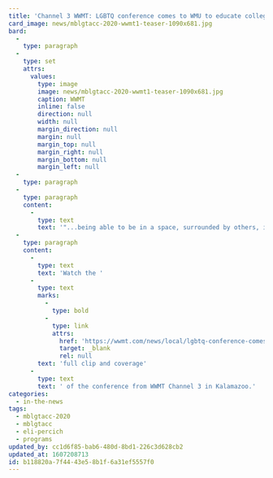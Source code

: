 ```yaml
---
title: 'Channel 3 WWMT: LGBTQ conference comes to WMU to educate college students'
card_image: news/mblgtacc-2020-wwmt1-teaser-1090x681.jpg
bard:
  -
    type: paragraph
  -
    type: set
    attrs:
      values:
        type: image
        image: news/mblgtacc-2020-wwmt1-teaser-1090x681.jpg
        caption: WWMT
        inline: false
        direction: null
        width: null
        margin_direction: null
        margin: null
        margin_top: null
        margin_right: null
        margin_bottom: null
        margin_left: null
  -
    type: paragraph
  -
    type: paragraph
    content:
      -
        type: text
        text: '"...being able to be in a space, surrounded by others, it''s just very powerful," said MBLGTACC 2020 volunteer Eli Percich.'
  -
    type: paragraph
    content:
      -
        type: text
        text: 'Watch the '
      -
        type: text
        marks:
          -
            type: bold
          -
            type: link
            attrs:
              href: 'https://wwmt.com/news/local/lgbtq-conference-comes-to-wmu-to-educate-college-students?video=673962e3-9d76-4db9-a545-371883400cff&jwsource=cl'
              target: _blank
              rel: null
        text: 'full clip and coverage'
      -
        type: text
        text: ' of the conference from WWMT Channel 3 in Kalamazoo.'
categories:
  - in-the-news
tags:
  - mblgtacc-2020
  - mblgtacc
  - eli-percich
  - programs
updated_by: cc1d6f85-bab6-480d-8bd1-226c3d628cb2
updated_at: 1607208713
id: b118820a-7f44-43e5-8b1f-6a31ef5557f0
---
```

